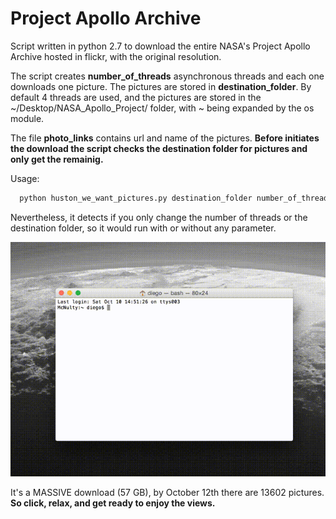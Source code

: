 # Project Apollo Archive
Script written in python 2.7 to download the entire NASA's Project Apollo Archive hosted in flickr, with the original resolution. 

The script creates __number_of_threads__ asynchronous threads and each one downloads one picture. The pictures are stored in __destination_folder__. By default 4 threads are used, and the pictures are stored in the ~/Desktop/NASA_Apollo_Project/ folder, with ~ being expanded by the os module.

The file __photo_links__ contains url and name of the pictures. **Before initiates the download the script checks the destination folder for pictures and only get the remainig.**

Usage: 
```python
  python huston_we_want_pictures.py destination_folder number_of_threads
```
Nevertheless, it detects if you only change the number of threads or the destination folder, so it would run with or without any parameter.

![action_shoot](output.gif)

It's a MASSIVE download (57 GB), by October 12th there are 13602 pictures. **So click, relax, and get ready to enjoy the views.** 
